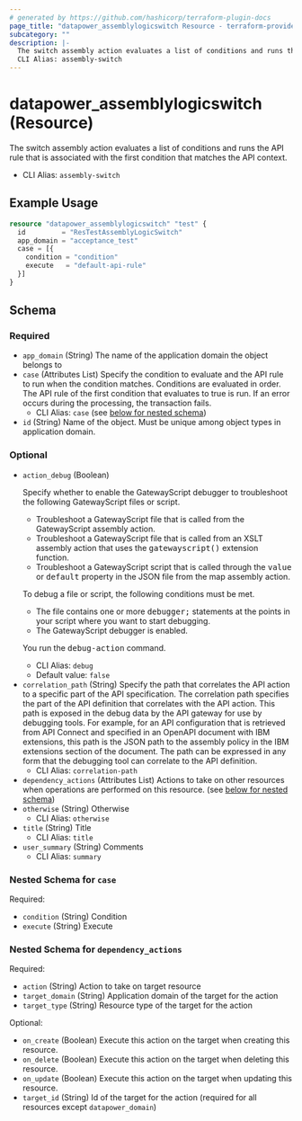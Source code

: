 ```yaml
---
# generated by https://github.com/hashicorp/terraform-plugin-docs
page_title: "datapower_assemblylogicswitch Resource - terraform-provider-datapower"
subcategory: ""
description: |-
  The switch assembly action evaluates a list of conditions and runs the API rule that is associated with the first condition that matches the API context.
  CLI Alias: assembly-switch
---
```


# datapower_assemblylogicswitch (Resource)

The switch assembly action evaluates a list of conditions and runs the API rule that is associated with the first condition that matches the API context.
  - CLI Alias: `assembly-switch`

## Example Usage

```terraform
resource "datapower_assemblylogicswitch" "test" {
  id         = "ResTestAssemblyLogicSwitch"
  app_domain = "acceptance_test"
  case = [{
    condition = "condition"
    execute   = "default-api-rule"
  }]
}
```

<!-- schema generated by tfplugindocs -->
## Schema

### Required

- `app_domain` (String) The name of the application domain the object belongs to
- `case` (Attributes List) Specify the condition to evaluate and the API rule to run when the condition matches. Conditions are evaluated in order. The API rule of the first condition that evaluates to true is run. If an error occurs during the processing, the transaction fails.
  - CLI Alias: `case` (see [below for nested schema](#nestedatt--case))
- `id` (String) Name of the object. Must be unique among object types in application domain.

### Optional

- `action_debug` (Boolean) <p>Specify whether to enable the GatewayScript debugger to troubleshoot the following GatewayScript files or script.</p><ul><li>Troubleshoot a GatewayScript file that is called from the GatewayScript assembly action.</li><li>Troubleshoot a GatewayScript file that is called from an XSLT assembly action that uses the <tt>gatewayscript()</tt> extension function.</li><li>Troubleshoot a GatewayScript script that is called through the <tt>value</tt> or <tt>default</tt> property in the JSON file from the map assembly action.</li></ul><p>To debug a file or script, the following conditions must be met.</p><ul><li>The file contains one or more <tt>debugger;</tt> statements at the points in your script where you want to start debugging.</li><li>The GatewayScript debugger is enabled.</li></ul><p>You run the <tt>debug-action</tt> command.</p>
  - CLI Alias: `debug`
  - Default value: `false`
- `correlation_path` (String) Specify the path that correlates the API action to a specific part of the API specification. The correlation path specifies the part of the API definition that correlates with the API action. This path is exposed in the debug data by the API gateway for use by debugging tools. For example, for an API configuration that is retrieved from API Connect and specified in an OpenAPI document with IBM extensions, this path is the JSON path to the assembly policy in the IBM extensions section of the document. The path can be expressed in any form that the debugging tool can correlate to the API definition.
  - CLI Alias: `correlation-path`
- `dependency_actions` (Attributes List) Actions to take on other resources when operations are performed on this resource. (see [below for nested schema](#nestedatt--dependency_actions))
- `otherwise` (String) Otherwise
  - CLI Alias: `otherwise`
- `title` (String) Title
  - CLI Alias: `title`
- `user_summary` (String) Comments
  - CLI Alias: `summary`

<a id="nestedatt--case"></a>
### Nested Schema for `case`

Required:

- `condition` (String) Condition
- `execute` (String) Execute


<a id="nestedatt--dependency_actions"></a>
### Nested Schema for `dependency_actions`

Required:

- `action` (String) Action to take on target resource
- `target_domain` (String) Application domain of the target for the action
- `target_type` (String) Resource type of the target for the action

Optional:

- `on_create` (Boolean) Execute this action on the target when creating this resource.
- `on_delete` (Boolean) Execute this action on the target when deleting this resource.
- `on_update` (Boolean) Execute this action on the target when updating this resource.
- `target_id` (String) Id of the target for the action (required for all resources except `datapower_domain`)
